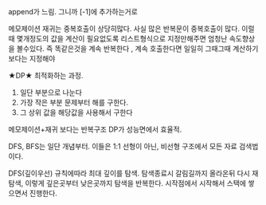 append가 느림. 그니까 [-1]에 추가하는거로


메모제이션
재귀는 중복호출이 상당히많다. 사실 많은 반복문이 중복호출이 많다.
이럴때 몇개정도의 값을 계산이 필요없도록 리스트형식으로 지정만해주면
엄청난 속도향상을 볼수있다.
즉 똑같은것을 계속 반복한다 , 계속 호출한다면
일일히 그때그때 계산하기보다는 지정해야


★DP★
최적화하는 과정.
1. 일단 부분으로 나눈다
2. 가장 작은 부분 문제부터 해를 구한다.
3. 그 상위 값을 해당값을 사용해서 구한다

메모제이션+재귀 보다는 반복구조 DP가 성능면에서 효율적.

DFS, BFS는 일단 개념부터.
이들은 1:1 선형이 아닌, 비선형 구조에서 모든 자료 검색법이다.


DFS(깊이우선)
규칙에따라 최대 깊이를 탐색. 탐색종료시 갈림길까지 올라온뒤 다시 재탐색, 이렇게 깊은곳부터 낮은곳까지 탐색을 반복한다.
시작점에서 시작해서 스택에 쌓으면서 진행한다.